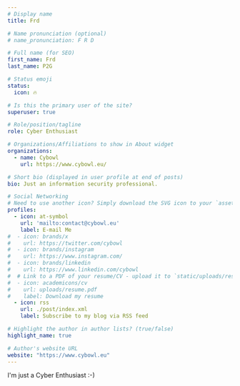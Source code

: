 ```yaml
---
# Display name
title: Frd

# Name pronunciation (optional)
# name_pronunciation: F R D

# Full name (for SEO)
first_name: Frd
last_name: P2G

# Status emoji
status:
  icon: 🔥

# Is this the primary user of the site?
superuser: true

# Role/position/tagline
role: Cyber Enthusiast

# Organizations/Affiliations to show in About widget
organizations:
  - name: Cybowl
    url: https://www.cybowl.eu/

# Short bio (displayed in user profile at end of posts)
bio: Just an information security professional.

# Social Networking
# Need to use another icon? Simply download the SVG icon to your `assets/media/icons/` folder.
profiles:
  - icon: at-symbol
    url: 'mailto:contact@cybowl.eu'
    label: E-mail Me
#  - icon: brands/x
#    url: https://twitter.com/cybowl
#  - icon: brands/instagram
#    url: https://www.instagram.com/
#  - icon: brands/linkedin
#    url: https://www.linkedin.com/cybowl
#  # Link to a PDF of your resume/CV - upload it to `static/uploads/resume.pdf`
#  - icon: academicons/cv
#    url: uploads/resume.pdf
#    label: Download my resume
  - icon: rss
    url: ./post/index.xml
    label: Subscribe to my blog via RSS feed

# Highlight the author in author lists? (true/false)
highlight_name: true

# Author's website URL
website: "https://www.cybowl.eu"
---
```


I'm just a Cyber Enthusiast :-)
